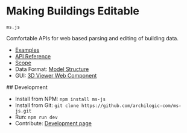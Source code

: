 # Making Buildings Editable

`ms.js`

Comfortable APIs for web based parsing and editing of building data.

* [Examples](docs/examples.md)
* [API Reference](docs/api-reference/index.md)
* [Scope](docs/scope.md)
* Data Format: [Model Structure](https://github.com/archilogic-com/model-structure)
* GUI: [3D Viewer Web Component](https://github.com/archilogic-com/viewer)

## Development
* Install from NPM: `npm install ms-js`
* Install from Git: `git clone https://github.com/archilogic-com/ms-js.git`
* Run: `npm run dev`
* Contribute: [Development page](docs/development.md)
